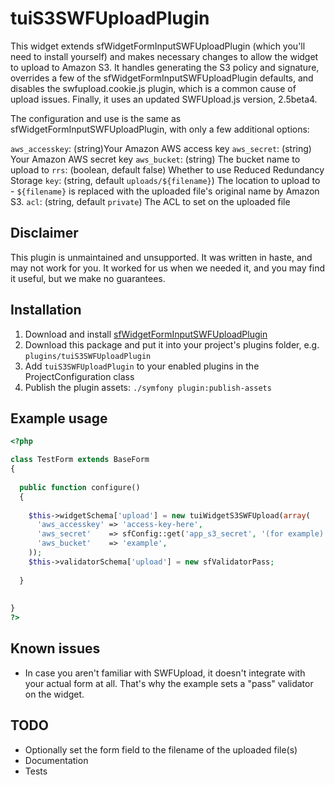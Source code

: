 tuiS3SWFUploadPlugin
====================

This widget extends sfWidgetFormInputSWFUploadPlugin (which you'll need to 
install yourself) and makes necessary changes to allow the widget to upload
to Amazon S3. It handles generating the S3 policy and signature, overrides 
a few of the sfWidgetFormInputSWFUploadPlugin defaults, and disables the 
swfupload.cookie.js plugin, which is a common cause of upload issues. 
Finally, it uses an updated SWFUpload.js version, 2.5beta4.

The configuration and use is the same as sfWidgetFormInputSWFUploadPlugin, 
with only a few additional options:

`aws_accesskey`: (string)Your Amazon AWS access key
`aws_secret`: (string) Your Amazon AWS secret key
`aws_bucket`: (string) The bucket name to upload to
`rrs`: (boolean, default false) Whether to use Reduced Redundancy Storage
`key`: (string, default `uploads/${filename}`) The location to upload to - `${filename}` is replaced with the uploaded file's original name by Amazon S3.
`acl`: (string, default `private`) The ACL to set on the uploaded file


Disclaimer
----------

This plugin is unmaintained and unsupported. It was written in haste, and may
not work for you. It worked for us when we needed it, and you may find it
useful, but we make no guarantees.

Installation
------------

1. Download and install [sfWidgetFormInputSWFUploadPlugin][]
2. Download this package and put it into your project's plugins folder, e.g.
	`plugins/tuiS3SWFUploadPlugin` 
3. Add `tuiS3SWFUploadPlugin` to your enabled plugins in the 
	ProjectConfiguration class 
4. Publish the plugin assets: `./symfony plugin:publish-assets`

[sfWidgetFormInputSWFUploadPlugin]: http://www.symfony-project.org/plugins/sfWidgetFormInputSWFUploadPlugin


Example usage
-------------

```php
<?php

class TestForm extends BaseForm
{
  
  public function configure()
  {
    
    $this->widgetSchema['upload'] = new tuiWidgetS3SWFUpload(array(
      'aws_accesskey' => 'access-key-here',
      'aws_secret'    => sfConfig::get('app_s3_secret', '(for example)'),
      'aws_bucket'    => 'example',
    ));
    $this->validatorSchema['upload'] = new sfValidatorPass;
    
  }
  
  
}
?>
```


Known issues
------------

* In case you aren't familiar with SWFUpload, it doesn't integrate with your 
	actual form at all. That's why the example sets a "pass" validator on the 
	widget.


TODO
----

* Optionally set the form field to the filename of the uploaded file(s)
* Documentation
* Tests
